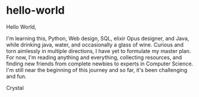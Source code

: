 # hello-world

Hello World,

I'm learning this, Python, Web design, SQL, elixir Opus designer, and Java, 
while drinking java, water, and occasionally a glass of wine. Curious and 
torn aimlessly in multiple directions, I have yet to formulate my master 
plan. For now, I'm reading anything and everything, collecting resources, 
and finding new friends from complete newbies to experts in Computer Science. 
I'm still near the beginning of this journey and so far, it's been challenging 
and fun. 

Crystal
